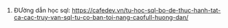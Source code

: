 1. ĐƯờng dẫn học sql: https://cafedev.vn/tu-hoc-sql-bo-de-thuc-hanh-tat-ca-cac-truy-van-sql-tu-co-ban-toi-nang-caofull-huong-dan/

